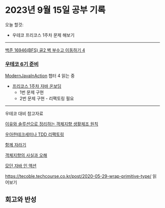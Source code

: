 # 2023년 9월 15일 공부 기록

오늘 할것: 
- 우테코 프리코스 1주차 문제 해보기

---
[백준 16946(BFS) 골2 벽 부수고 이동하기 4](..%2F..%2F..%2FAlgorithm%2FSolvedProblem%2FDFS%26BFS%2F16946%2F16946.md)

### [우테코 6기 준비](../../../우아한테크코스/우테코_6기_준비/우테코_6기_준비.md)



[ModernJavaInAction](..%2F..%2F..%2FJava%2FModernJavaInAction%2FModernJavaInAction.md)
챕터 4 읽는 중

- [프리코스 1주차 자바 온보딩](https://github.com/SeongUk52/java-onboarding)
  - 1번 문제 구현
  - 2번 문제 구현 - 리팩토링 필요

---

우테코 대비 참고자료

[이유와 솔루션으로 정리하는 객체지향 생활체조 원칙](..%2F..%2F..%2FOOP%2F%EC%9D%B4%EC%9C%A0%EC%99%80_%EC%86%94%EB%A3%A8%EC%85%98%EC%9C%BC%EB%A1%9C_%EC%A0%95%EB%A6%AC%ED%95%98%EB%8A%94_%EA%B0%9D%EC%B2%B4%EC%A7%80%ED%96%A5_%EC%83%9D%ED%99%9C%EC%B2%B4%EC%A1%B0_%EC%9B%90%EC%B9%99.md)

[우아한테크세미나 TDD 리팩토링](..%2F..%2F..%2F%EC%9A%B0%EC%95%84%ED%95%9C%ED%85%8C%ED%81%AC%EC%BD%94%EC%8A%A4%2F%EC%9A%B0%ED%85%8C%EC%BD%94_6%EA%B8%B0_%EC%A4%80%EB%B9%84%2F%EC%9A%B0%EC%95%84%ED%95%9C%ED%85%8C%ED%81%AC%EC%84%B8%EB%AF%B8%EB%82%98%2FTDD%EB%A6%AC%ED%8C%A9%ED%86%A0%EB%A7%81%2F%EC%9A%B0%EC%95%84%ED%95%9C%ED%85%8C%ED%81%AC%EC%84%B8%EB%AF%B8%EB%82%98_TDD_%EB%A6%AC%ED%8C%A9%ED%86%A0%EB%A7%81.md)

[함께 자라기](..%2F..%2F..%2FCS%28ComputerScience%29%2F%EA%B0%9C%EB%B0%9C%EB%B0%A9%EB%B2%95%EB%A1%A0%2F%EC%95%A0%EC%9E%90%EC%9D%BC%2F%ED%95%A8%EA%BB%98_%EC%9E%90%EB%9D%BC%EA%B8%B0%2F%ED%95%A8%EA%BB%98_%EC%9E%90%EB%9D%BC%EA%B8%B0.md)

[객체지향의 사실과 오해](..%2F..%2F..%2FOOP%2F%EA%B0%9D%EC%B2%B4%EC%A7%80%ED%96%A5%EC%9D%98_%EC%82%AC%EC%8B%A4%EA%B3%BC_%EC%98%A4%ED%95%B4%2F%EA%B0%9D%EC%B2%B4%EC%A7%80%ED%96%A5%EC%9D%98_%EC%82%AC%EC%8B%A4%EA%B3%BC_%EC%98%A4%ED%95%B4.md)

[모던 자바 인 액션](..%2F..%2F..%2FJava%2FModernJavaInAction%2FModernJavaInAction.md)

https://tecoble.techcourse.co.kr/post/2020-05-29-wrap-primitive-type/
읽어보기

회고와 반성
---
